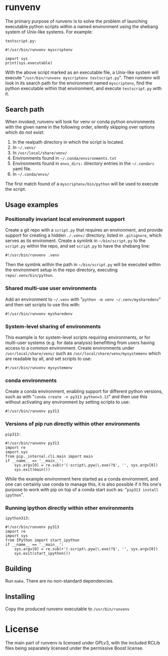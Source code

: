 # runvenv

The primary purpose of runvenv is to solve the problem of launching executable python scripts within a named environment using the shebang system of Unix-like systems.  For example:

`testscript.py:`
```
#!/usr/bin/runvenv myscriptenv

import sys
print(sys.executable)
```

With the above script marked as an executable file, a Unix-like system will execute "`/usr/bin/runvenv myscriptenv testscript.py`".  Then runvenv will look in its search path for the environment named `myscriptenv`, find the python executable within that environment, and execute `testscript.py` with it.

## Search path

When invoked, runvenv will look for venv or conda python environments with the given name in the following order, silently skipping over options which do not exist:

1. In the realpath directory in which the script is located.
2. In `~/.venv/`
3. In `/usr/local/share/venv/`
4. Environments found in `~/.conda/environments.txt`
5. Environments found in `envs_dirs:` directory entries in the `~/.condarc` yaml file.
6. In `~/.conda/envs/`

The first match found of a `myscriptenv/bin/python` will be used to execute the script.

## Usage examples

### Positionally invariant local environment support

Create a git repo with a `script.py` that requires an environment, and provide support for creating a hidden `./.venv/` directory, listed in `.gitignore`, which serves as its enviroment.  Create a symlink in `~/bin/script.py` to the `script.py` within the repo, and set `script.py` to have the shebang line:

```
#!/usr/bin/runvenv .venv
```

Then the symlink within the path in `~/bin/script.py` will be executed within the environment setup in the repo directory, executing `repo/.venv/bin/python`.

### Shared multi-use user environments

Add an environment to `~/.venv` with "`python -m venv ~/.venv/mysharedenv`" and then set scripts to use this with:

```
#!/usr/bin/runvenv mysharedenv
```

### System-level sharing of environments

This example is for system-level scripts requiring environments, or for multi-user systems (e.g. for data analysis) benefitting from users having access to a common environment. Create environments under `/usr/local/share/venv/` such as `/usr/local/share/venv/mysystemenv` which are readable by all, and set scripts to use:

```
#!/usr/bin/runvenv mysystemenv
```

### conda environments

Create a conda environment, enabling support for different python versions, such as with "`conda create -n py313 python=3.13`" and then use this without activating any environment by setting scripts to use:

```
#!/usr/bin/runvenv py313
```

### Versions of pip run directly within other environments

`pip313:`
```
#!/usr/bin/runvenv py313
import re
import sys
from pip._internal.cli.main import main
if __name__ == '__main__':
    sys.argv[0] = re.sub(r'(-script\.pyw|\.exe)?$', '', sys.argv[0])
    sys.exit(main())
```

While the example environment here started as a conda environment, and one can certainly use conda to manage this, it is also possible if it fits one's purpose to work with pip on top of a conda start such as: "`pip313 install ipython`".

### Running ipython directly within other environments

`ipython313:`
```
#!/usr/bin/runvenv py313
import re
import sys
from IPython import start_ipython
if __name__ == '__main__':
    sys.argv[0] = re.sub(r'(-script\.pyw|\.exe)?$', '', sys.argv[0])
    sys.exit(start_ipython())
```

## Building

Run `make`.  There are no non-standard dependencies.

## Installing

Copy the produced runvenv executable to `/usr/bin/runvenv`

# License

The main part of runvenv is licensed under GPLv3, with the included RCLib files being separately licensed under the permissive Boost license.

